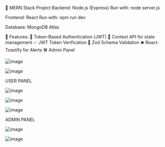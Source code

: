 🚀 MERN Stack Project
Backend: Node.js (Express)
Run with: node server.js

Frontend: React
Run with: npm run dev

Database: MongoDB Atlas

🔧 Features:
🔐 Token-Based Authentication (JWT)
🧠 Context API for state management
✅ JWT Token Verification
🔎 Zod Schema Validation
🛎️ React-Toastify for Alerts
🛠️ Admin Panel

![image](https://github.com/user-attachments/assets/93736dad-2c01-4aaa-ab36-0ff7126e418b)

![image](https://github.com/user-attachments/assets/da4e2148-9d3b-46e5-b378-477733f7caa0)

USER PANEL

![image](https://github.com/user-attachments/assets/47e06ba8-3b2c-419f-a7fe-dc10ad09c448)

![image](https://github.com/user-attachments/assets/59ae2045-80c6-455e-8661-3f7c5533bdab)

![image](https://github.com/user-attachments/assets/3fb0b4db-2c42-44c5-a611-3091b6aafc96)

ADMIN PANEL 

![image](https://github.com/user-attachments/assets/db71744c-2f40-497a-af40-5d7d5d9dec30)

![image](https://github.com/user-attachments/assets/390d6321-19fe-48f7-8d84-58885fc77e9d)




